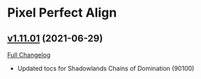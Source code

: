 # Pixel Perfect Align

## [v1.11.01](https://github.com/mooreatv/PixelPerfectAlign/tree/v1.11.01) (2021-06-29)
[Full Changelog](https://github.com/mooreatv/PixelPerfectAlign/compare/v1.11.00...v1.11.01)

- Updated tocs for Shadowlands Chains of Domination (90100)  
